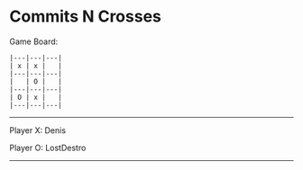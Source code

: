 Commits N Crosses
=================

 Game Board:

	|---|---|---|
	| x | x |   |
	|---|---|---|
	|   | O |   |
	|---|---|---|
	| O | x |   |
	|---|---|---|

-------------

 Player X: Denis
 
 Player O: LostDestro

-------------
